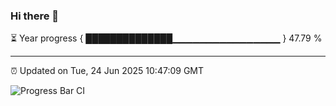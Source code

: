 ### Hi there 👋

⏳ Year progress { ██████████████▁▁▁▁▁▁▁▁▁▁▁▁▁▁▁▁ } 47.79 %

---

⏰ Updated on Tue, 24 Jun 2025 10:47:09 GMT

![Progress Bar CI](https://github.com/IshwaranRudhara/GIT-ACTION/workflows/Progress%20Bar%20CI/badge.svg)
